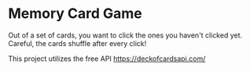 # Memory Card Game
Out of a set of cards, you want to click the ones you haven't clicked yet. Careful, the cards shuffle after every click!

This project utilizes the free API https://deckofcardsapi.com/